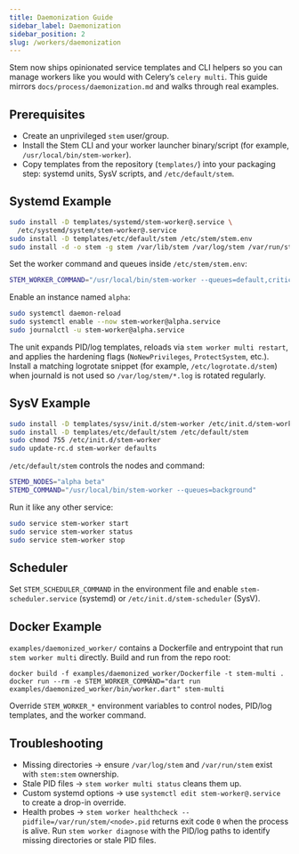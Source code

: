 ```yaml
---
title: Daemonization Guide
sidebar_label: Daemonization
sidebar_position: 2
slug: /workers/daemonization
---
```


Stem now ships opinionated service templates and CLI helpers so you can manage
workers like you would with Celery’s `celery multi`. This guide mirrors
`docs/process/daemonization.md` and walks through real examples.

## Prerequisites

- Create an unprivileged `stem` user/group.
- Install the Stem CLI and your worker launcher binary/script (for example,
  `/usr/local/bin/stem-worker`).
- Copy templates from the repository (`templates/`) into your packaging step:
  systemd units, SysV scripts, and `/etc/default/stem`.

## Systemd Example

```bash
sudo install -D templates/systemd/stem-worker@.service \
  /etc/systemd/system/stem-worker@.service
sudo install -D templates/etc/default/stem /etc/stem/stem.env
sudo install -d -o stem -g stem /var/lib/stem /var/log/stem /var/run/stem
```

Set the worker command and queues inside `/etc/stem/stem.env`:

```bash
STEM_WORKER_COMMAND="/usr/local/bin/stem-worker --queues=default,critical"
```

Enable an instance named `alpha`:

```bash
sudo systemctl daemon-reload
sudo systemctl enable --now stem-worker@alpha.service
sudo journalctl -u stem-worker@alpha.service
```

The unit expands PID/log templates, reloads via `stem worker multi restart`, and
applies the hardening flags (`NoNewPrivileges`, `ProtectSystem`, etc.). Install a matching
logrotate snippet (for example, `/etc/logrotate.d/stem`) when journald is not used so
`/var/log/stem/*.log` is rotated regularly.

## SysV Example

```bash
sudo install -D templates/sysv/init.d/stem-worker /etc/init.d/stem-worker
sudo install -D templates/etc/default/stem /etc/default/stem
sudo chmod 755 /etc/init.d/stem-worker
sudo update-rc.d stem-worker defaults
```

`/etc/default/stem` controls the nodes and command:

```bash
STEMD_NODES="alpha beta"
STEMD_COMMAND="/usr/local/bin/stem-worker --queues=background"
```

Run it like any other service:

```bash
sudo service stem-worker start
sudo service stem-worker status
sudo service stem-worker stop
```

## Scheduler

Set `STEM_SCHEDULER_COMMAND` in the environment file and enable
`stem-scheduler.service` (systemd) or `/etc/init.d/stem-scheduler` (SysV).

## Docker Example

`examples/daemonized_worker/` contains a Dockerfile and entrypoint that run
`stem worker multi` directly. Build and run from the repo root:

```
docker build -f examples/daemonized_worker/Dockerfile -t stem-multi .
docker run --rm -e STEM_WORKER_COMMAND="dart run examples/daemonized_worker/bin/worker.dart" stem-multi
```

Override `STEM_WORKER_*` environment variables to control nodes, PID/log
templates, and the worker command.

## Troubleshooting

- Missing directories → ensure `/var/log/stem` and `/var/run/stem` exist with
  `stem:stem` ownership.
- Stale PID files → `stem worker multi status` cleans them up.
- Custom systemd options → use `systemctl edit stem-worker@.service` to create a
  drop-in override.
- Health probes → `stem worker healthcheck --pidfile=/var/run/stem/<node>.pid` returns exit
  code `0` when the process is alive. Run `stem worker diagnose` with the PID/log paths to
  identify missing directories or stale PID files.
